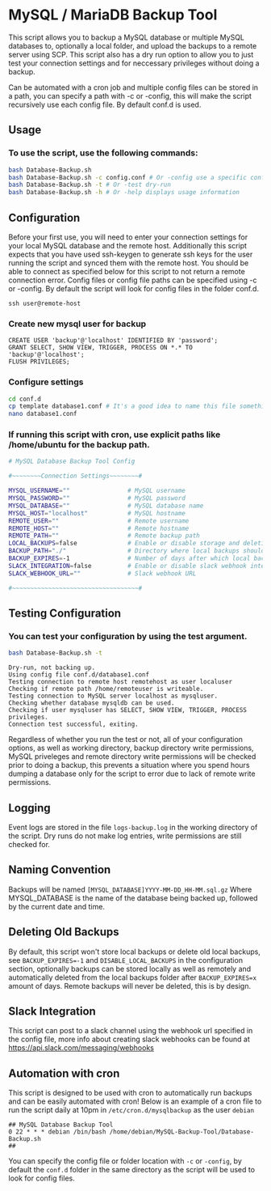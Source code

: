 # MySQL / MariaDB Backup Tool

This script allows you to backup a MySQL database or multiple MySQL databases to, optionally a local folder, and upload the backups to a remote server using SCP. This script also has a dry run option to allow you to just test your connection settings and for neccessary privileges without doing a backup.

Can be automated with a cron job and multiple config files can be stored in a path, you can specify a path with -c or -config, this will make the script recursively use each config file. By default conf.d is used.

## Usage

### To use the script, use the following commands:

```bash
bash Database-Backup.sh
bash Database-Backup.sh -c config.conf # Or -config use a specific config file or config folder, default is ./conf.d
bash Database-Backup.sh -t # Or -test dry-run
bash Database-Backup.sh -h # Or -help displays usage information
```

## Configuration

Before your first use, you will need to enter your connection settings for your local MySQL database and the remote host. Additionally this script expects that you have used ssh-keygen to generate ssh keys for the user running the script and synced them with the remote host. You should be able to connect as specified below for this script to not return a remote connection error. Config files or config file paths can be specified using -c or -config. By default the script will look for config files in the folder conf.d.

```
ssh user@remote-host
```

### Create new mysql user for backup

```
CREATE USER 'backup'@'localhost' IDENTIFIED BY 'password';
GRANT SELECT, SHOW VIEW, TRIGGER, PROCESS ON *.* TO 'backup'@'localhost';
FLUSH PRIVILEGES;
```

### Configure settings

```bash
cd conf.d
cp template database1.conf # It's a good idea to name this file something helpful like the name of your database followed by .conf
nano database1.conf
```

### If running this script with cron, use explicit paths like /home/ubuntu for the backup path.

```bash
# MySQL Database Backup Tool Config

#~~~~~~~~Connection Settings~~~~~~~~#

MYSQL_USERNAME=""                # MySQL username
MYSQL_PASSWORD=""                # MySQL password
MYSQL_DATABASE=""                # MySQL database name
MYSQL_HOST="localhost"           # MySQL hostname
REMOTE_USER=""                   # Remote username
REMOTE_HOST=""                   # Remote hostname
REMOTE_PATH=""                   # Remote backup path
LOCAL_BACKUPS=false              # Enable or disable storage and deletion of local backups, a temporary file will still be made
BACKUP_PATH="./"                 # Directory where local backups should be made
BACKUP_EXPIRES=-1                # Number of days after which local backups should be deleted, -1 for never
SLACK_INTEGRATION=false          # Enable or disable slack webhook integration
SLACK_WEBHOOK_URL=""             # Slack webhook URL

#~~~~~~~~~~~~~~~~~~~~~~~~~~~~~~~~~~~#
```

## Testing Configuration

### You can test your configuration by using the test argument.

```bash
bash Database-Backup.sh -t
```
```
Dry-run, not backing up.
Using config file conf.d/database1.conf
Testing connection to remote host remotehost as user localuser
Checking if remote path /home/remoteuser is writeable.
Testing connection to MySQL server localhost as mysqluser.
Checking whether database mysqldb can be used.
Checking if user mysqluser has SELECT, SHOW VIEW, TRIGGER, PROCESS privileges.
Connection test successful, exiting.
```

Regardless of whether you run the test or not, all of your configuration options, as well as working directory, backup directory write permissions, MySQL priveleges and remote directory write permissions will be checked prior to doing a backup, this prevents a situation where you spend hours dumping a database only for the script to error due to lack of remote write permissions.

## Logging

Event logs are stored in the file ```logs-backup.log``` in the working directory of the script. Dry runs do not make log entries, write permissions are still checked for.

## Naming Convention

Backups will be named ```[MYSQL_DATABASE]YYYY-MM-DD_HH-MM.sql.gz```
Where MYSQL_DATABASE is the name of the database being backed up, followed by the current date and time.

## Deleting Old Backups

By default, this script won't store local backups or delete old local backups, see ```BACKUP_EXPIRES=-1``` and ```DISABLE_LOCAL_BACKUPS``` in the configuration section, optionally backups can be stored locally as well as remotely and automatically deleted from the local backups folder after ```BACKUP_EXPIRES=x``` amount of days. Remote backups will never be deleted, this is by design.

## Slack Integration

This script can post to a slack channel using the webhook url specified in the config file, more info about creating slack webhooks can be found at https://api.slack.com/messaging/webhooks

## Automation with cron

This script is designed to be used with cron to automatically run backups and can be easily automated with cron! Below is an example of a cron file to run the script daily at 10pm in ```/etc/cron.d/mysqlbackup``` as the user ```debian```

```
## MySQL Database Backup Tool
0 22 * * * debian /bin/bash /home/debian/MySQL-Backup-Tool/Database-Backup.sh
##
```

You can specify the config file or folder location with ```-c``` or ```-config```, by default the ```conf.d``` folder in the same directory as the script will be used to look for config files.
